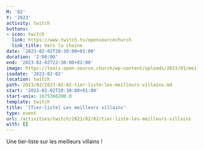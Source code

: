```yaml
---
M: '02'
Y: '2023'
activity: twitch
buttons:
- icon: twitch
  link: https://www.twitch.tv/opensourcechurch
  link_title: Vers la chaine
date: '2023-02-02T20:30:00+01:00'
duration: '2:00:00'
end: '2023-02-02T22:30:00+01:00'
image: https://tools.open-source.church/wp-content/uploads/2023/01/meilleurs-mechants.jpg
isodate: '2023-02-02'
location: twitch
path: 2023/02/2023-02-02-tier-liste-les-meilleurs-villains.md
start: '2023-02-02T20:30:00+01:00'
start-unix: 1675366200.0
template: twitch
title: '[Tier-liste] Les meilleurs villains'
type: event
url: /activities/twitch/2023/02/02/tier-liste-les-meilleurs-villains
with: []
---
```

Une tier-liste sur les meilleurs villains !